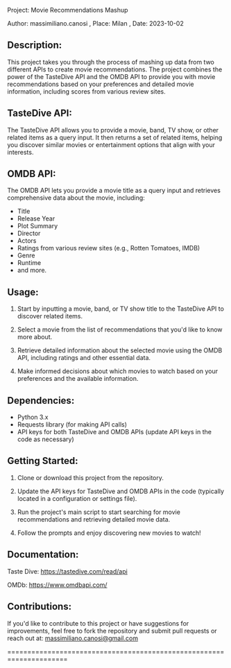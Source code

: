 Project: Movie Recommendations Mashup

Author: massimiliano.canosi
, Place: Milan
, Date: 2023-10-02

Description:
-------------
This project takes you through the process of mashing up data from two different APIs to create movie recommendations. The project combines the power of the TasteDive API and the OMDB API to provide you with movie recommendations based on your preferences and detailed movie information, including scores from various review sites.

TasteDive API:
--------------
The TasteDive API allows you to provide a movie, band, TV show, or other related items as a query input. It then returns a set of related items, helping you discover similar movies or entertainment options that align with your interests.

OMDB API:
---------
The OMDB API lets you provide a movie title as a query input and retrieves comprehensive data about the movie, including:

- Title
- Release Year
- Plot Summary
- Director
- Actors
- Ratings from various review sites (e.g., Rotten Tomatoes, IMDB)
- Genre
- Runtime
- and more.

Usage:
------
1. Start by inputting a movie, band, or TV show title to the TasteDive API to discover related items.

2. Select a movie from the list of recommendations that you'd like to know more about.

3. Retrieve detailed information about the selected movie using the OMDB API, including ratings and other essential data.

4. Make informed decisions about which movies to watch based on your preferences and the available information.

Dependencies:
-------------
- Python 3.x
- Requests library (for making API calls)
- API keys for both TasteDive and OMDB APIs (update API keys in the code as necessary)

Getting Started:
----------------
1. Clone or download this project from the repository.

2. Update the API keys for TasteDive and OMDB APIs in the code (typically located in a configuration or settings file).

3. Run the project's main script to start searching for movie recommendations and retrieving detailed movie data.

4. Follow the prompts and enjoy discovering new movies to watch!


Documentation:
----------------

Taste Dive: https://tastedive.com/read/api

OMDb: https://www.omdbapi.com/

Contributions:
--------------
If you'd like to contribute to this project or have suggestions for improvements, feel free to fork the repository and submit pull requests or reach out at: massimiliano.canosi@gmail.com

=====================================================================
